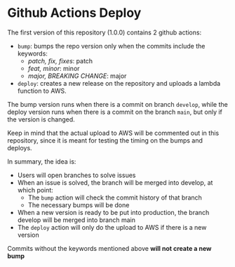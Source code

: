 # Github Actions Deploy

The first version of this repository (1.0.0) contains 2 github actions:

- `bump`: bumps the repo version only when the commits include the keywords:
  - _patch, fix, fixes_: patch
  - _feat, minor_: minor
  - _major, BREAKING CHANGE_: major
- `deploy`: creates a new release on the repository and uploads a lambda function to AWS.

The bump version runs when there is a commit on branch `develop`, while the deploy version runs when there is a commit on the branch `main`, but only if the version is changed.

Keep in mind that the actual upload to AWS will be commented out in this repository, since it is meant for testing the timing on the bumps and deploys.

In summary, the idea is:

- Users will open branches to solve issues
- When an issue is solved, the branch will be merged into develop, at which point:
  - The `bump` action will check the commit history of that branch
  - The necessary bumps will be done
- When a new version is ready to be put into production, the branch develop will be merged into branch main
- The `deploy` action will only do the upload to AWS if there is a new version

Commits without the keywords mentioned above **will not create a new bump**

